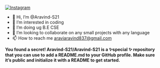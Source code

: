 [![Instagram](extras/https://encrypted-tbn0.gstatic.com/images?q=tbn:ANd9GcQcvS_D1cGdFEtDTWBMw8cSbC-009-diqziTw&usqp=CAU)](https://www.instagram.com/_aravind_selvaraj_/)

- 👋 Hi, I’m @Aravind-S21
- 👀 I’m interested in coding
- 🌱 I’m doing ug B.E CSE
- 💞️ I’m looking to collaborate on any small projects with any language
- 📫 How to reach me araviaravind837@gmail.com


**You found a secret! Aravind-S21/Aravind-S21 is a ✨special ✨ repository that you can use to add a README.md to your GitHub profile. Make sure it’s public and initialize it with a README to get started.**
